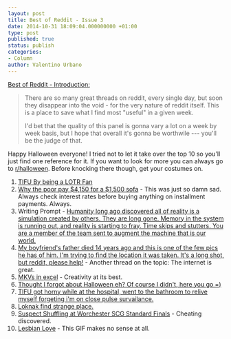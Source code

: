 ```yaml
---
layout: post
title: Best of Reddit - Issue 3
date: 2014-10-31 18:09:04.000000000 +01:00
type: post
published: true
status: publish
categories:
- Column
author: Valentino Urbano 
---
```


[Best of Reddit - Introduction:][0]

> There are so many great threads on reddit, every single day, but soon they disappear into the void - for the very nature of reddit itself. This is a place to save what I find most "useful" in a given week.
> 
> I'd bet that the quality of this panel is gonna vary a lot on a week by week basis, but I hope that overall it's gonna be worthwile --- you'll be the judge of that.

Happy Halloween everyone! I tried not to let it take over the top 10 so you'll just find one reference for it. If you want to look for more you can always go to [r/halloween][1]. Before knocking there though, get your costumes on.

1. [TIFU By being a LOTR Fan][2]
2. [Why the poor pay $4,150 for a $1,500 sofa][3] - This was just so damn sad. Always check interest rates before buying anything on installment payments. Always.
3. Writing Prompt - [Humanity long ago discovered all of reality is a simulation created by others. They are long gone. Memory in the system is running out, and reality is starting to fray. Time skips and stutters. You are a member of the team sent to augment the machine that is our world.][4]
4. [My boyfriend's father died 14 years ago and this is one of the few pics he has of him. I'm trying to find the location it was taken. It's a long shot, but reddit, please help!][5] - Another thread on the topic: The internet is great.
5. [MKVs in excel][6] - Creativity at its best.
6. [Thought I forgot about Halloween eh? Of course I didn't, here you go =)][7]
7. [TIFU got horny while at the hospital, went to the bathroom to relive myself forgeting i'm on close pulse survailance.][8]
8. [Loknak find strange place.][9]
9. [Suspect Shuffling at Worchester SCG Standard Finals][10] - Cheating discovered.
10. [Lesbian Love][11] - This GIF makes no sense at all.


[0]: http://www.myshar.org/best-of-reddit-introduction/
[1]: http://www.reddit.com/r/halloween/
[2]: http://www.reddit.com/r/tifu/comments/2jlqgb/tifu_by_being_a_lotr_fan/
[3]: http://www.reddit.com/r/Foodforthought/comments/2jlbty/rental_america_why_the_poor_pay_4150_for_a_1500/
[4]: http://www.reddit.com/r/WritingPrompts/comments/2jo5ut/wp_humanity_long_ago_discovered_all_of_reality_is/cldjrtt
[5]: http://www.reddit.com/r/pics/comments/2jqk2g/my_boyfriends_father_died_14_years_ago_and_this/
[6]: http://www.reddit.com/r/excel/comments/2jtd2f/worked_on_a_completely_locked_down_machine_time/
[7]: http://www.reddit.com/r/funny/comments/2j7e0e/here_you_go_dear/
[8]: http://www.reddit.com/r/tifu/comments/2jsj50/tifu_got_horny_while_at_the_hospital_went_to_the/
[9]: http://www.reddit.com/r/wow/comments/2jqz2r/loknak_find_strange_place/
[10]: http://www.reddit.com/r/magicTCG/comments/2jsuue/suspect_shuffling_at_worchester_scg_standard/
[11]: http://www.reddit.com/r/gifs/comments/2js0v9/pg_lesbian_love/